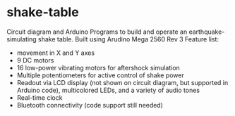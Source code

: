 # shake-table
Circuit diagram and Arduino Programs to build and operate an earthquake-simulating shake table.
Built using Arudino Mega 2560 Rev 3
Feature list:
* movement in X and Y axes
* 9 DC motors
* 16 low-power vibrating motors for aftershock simulation
* Multiple potentiometers for active control of shake power 
* Readout via LCD display (not shown on circuit diagram, but supported in Arduino code), multicolored LEDs, and a variety of audio tones
* Real-time clock 
* Bluetooth connectivity (code support still needed)
